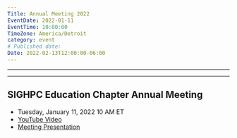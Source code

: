 ```yaml
---
Title: Annual Meeting 2022
EventDate: 2022-01-11
EventTime: 10:00:00
TimeZone: America/Detroit
category: event
# Published date:
Date: 2022-02-13T12:00:00-06:00
---
```

---
---
## SIGHPC Education Chapter Annual Meeting

* Tuesday, January 11, 2022 10 AM ET
* [YouTube Video](https://youtu.be/W2gXpLv7PHM)
* [Meeting Presentation](files/Chapter_meeting.pdf)
